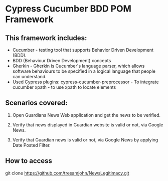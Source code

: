# Cypress Cucumber BDD POM Framework


## This framework includes:
- Cucumber - testing tool that supports Behavior Driven Development (BDD).
- BDD (Behaviour Driven Development) concepts
- Gherkin - Gherkin is Cucumber's language parser, which allows software behaviours to be specified in a logical language that people can understand.
- Used Cypress plugins:
         cypress-cucumber-preprocessor - To integrate cucumber
         xpath - to use xpath to locate elements


## Scenarios covered:
1. Open Guardians News Web application and get the news to be verified.

2. Verify that news displayed in Guardian website is valid or not, via Google News.

3. Verify that Guardian news is valid or not, via Google News by applying Date Posted Filter.
    


## How to access

git clone https://github.com/tresamjohn/NewsLegitimacy.git


